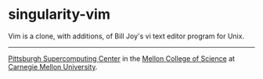 # singularity-vim
Vim is a clone, with additions, of Bill Joy's vi text editor program for Unix.

---
[Pittsburgh Supercomputing Center](http://www.psc.edu) in the [Mellon College of Science](https://www.cmu.edu/mcs/) at [Carnegie Mellon University](http://www.cmu.edu).


